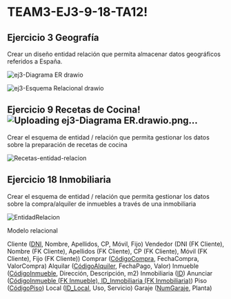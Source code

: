 # TEAM3-EJ3-9-18-TA12!



## Ejercicio 3 Geografía


Crear un diseño entidad relación que permita almacenar datos geográficos referidos a España.

![ej3-Diagrama ER drawio](https://user-images.githubusercontent.com/19403472/164429429-29e67410-670e-4c0b-b163-88ae48cfa70d.png)

![ej3-Esquema Relacional drawio](https://user-images.githubusercontent.com/19403472/164429365-0e3086e7-6356-4bc8-81fa-ba1348164b9e.png)


## Ejercicio 9 Recetas de Cocina!![Uploading ej3-Diagrama ER.drawio.png…]()



Crear el esquema de entidad / relación que permita gestionar los datos sobre la preparación de recetas de cocina


![Recetas-entidad-relacion](https://user-images.githubusercontent.com/99056015/164424016-96f3ef8c-569c-47ed-9049-97c11a8a683e.jpeg)








## Ejercicio 18 Inmobiliaria

Crear el esquema de entidad / relación que permita gestionar los datos sobre la compra/alquiler de inmuebles a través de una inmobiliaria

![EntidadRelacion](https://user-images.githubusercontent.com/71872946/164405189-d414176c-0bde-4321-a326-842c8df2bc65.JPG)

Modelo relacional

Cliente (<u>DNI</u>, Nombre, Apellidos, CP, Móvil, Fijo)
Vendedor (</u>DNI (FK Cliente), Nombre (FK Cliente), Apellidos (FK Cliente), CP (FK Cliente), Móvil (FK Cliente), Fijo (FK Cliente))
Comprar (<u>CódigoCompra</u>, FechaCompra, ValorCompra)
Alquilar (<u>CódigoAlquiler</u>, FechaPago, Valor)
Inmueble (<u>CódigoInmueble</u>, Dirección, Descripción, m2)
Inmobiliaria (<u>ID</u>)
Anunciar (<u>CódigoInmueble (FK Inmueble), ID_Inmobiliaria (FK Inmobiliaria)</u>)
Piso (<u>CódigoPiso</u>)
Local (<u>ID_Local</u>, Uso, Servicio)
Garaje (<u>NumGaraje</u>, Planta)
